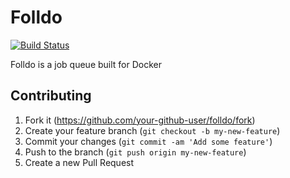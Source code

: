 # Folldo

[![Build Status](https://travis-ci.org/Artmann/folldo.svg?branch=master)](https://travis-ci.org/Artmann/folldo)

Folldo is a job queue built for Docker

## Contributing

1. Fork it (<https://github.com/your-github-user/folldo/fork>)
2. Create your feature branch (`git checkout -b my-new-feature`)
3. Commit your changes (`git commit -am 'Add some feature'`)
4. Push to the branch (`git push origin my-new-feature`)
5. Create a new Pull Request

